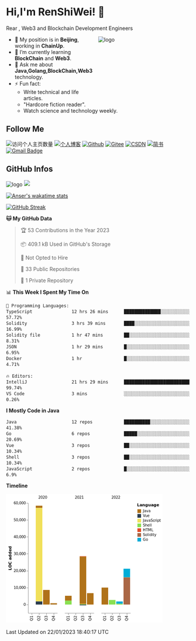 <!--
**duktig666/duktig666** is a ✨ _special_ ✨ repository because its `README.md` (this file) appears on your GitHub profile.

Here are some ideas to get you started:

- 🔭 I’m currently working on ...
- 🌱 I’m currently learning ...
- 👯 I’m looking to collaborate on ...
- 🤔 I’m looking for help with ...
- 💬 Ask me about ...
- 📫 How to reach me: ...
- 😄 Pronouns: ...
- ⚡ Fun fact: ...

-->



# Hi,I'm RenShiWei! 👋
Rear , Web3 and Blockchain Development Engineers

<img src="https://github-readme-stats-git-masterrstaa-rickstaa.vercel.app/api?username=duktig666&show_icons=true&count_private=true&theme=vue" alt="logo" height="160" align="right" width="50%" />

- 🔭 My position is in **Beijing**, working in **ChainUp**.
- 🌱 I’m currently learning **BlockChain** and **Web3**.
- 💬 Ask me about **Java,Golang,BlockChain,Web3** technology.
- ⚡ Fun fact: 
  - Write technical and life articles.
  - "Hardcore fiction reader".
  - Watch science and technology weekly.

## Follow Me
![访问个人主页数量](https://komarev.com/ghpvc/?username=duktig666&color=green)
[![个人博客](https://img.shields.io/badge/-个人博客（duktig.cn）-c14438?style=flat-square&logo=B&logoColor=white)](https://duktig.cn/)
[![Github](https://img.shields.io/github/followers/duktig666?label=Github&style=social)](https://github.com/duktig666)
[![Gitee](https://img.shields.io/badge/-码云-EA4335?style=flat-square&logo=Gitee&logoColor=white)](https://gitee.com/duktig666)
[![CSDN](https://img.shields.io/badge/-CSDN-c14438?style=flat-square&logo=C&logoColor=white)](https://blog.csdn.net/qq_42937522?spm=1000.2115.3001.5343)
[![简书](https://img.shields.io/badge/-简书-c14438?style=flat-square&logo=简&logoColor=white)](https://www.jianshu.com/u/421632ec0dc8)
[![Gmail Badge](https://img.shields.io/badge/gmail-ren_shi_wei@qq.com-Green?style=flat-square&logo=Gmail&logoColor=white&link=mailto:ren_shi_wei@163.com)](mailto:ren_shi_wei@163.com)

## GitHub Infos
<img src="https://github-profile-trophy.vercel.app/?username=duktig666&theme=flat&column=7" alt="logo" height="160" align="center" style="margin: auto;" />

<a href="https://github.com/duktig666">
  <img src="https://github-readme-stats-git-masterrstaa-rickstaa.vercel.app/api/top-langs/?username=duktig666&layout=compact&theme=vue" />
</a>

[![Anser's wakatime stats](https://github-readme-stats.vercel.app/api/wakatime?username=duktig666&layout=compact&custom_title=Wakatime%20Stats%20(this%20week))](https://wakatime.com/@duktig666)

[![GitHub Streak](https://github-readme-streak-stats.herokuapp.com/?user=duktig666&theme=vue)](https://github.com/duktig666)

<!--START_SECTION:waka-->
**🐱 My GitHub Data** 

> 🏆 53 Contributions in the Year 2023
 > 
> 📦 409.1 kB Used in GitHub's Storage 
 > 
> 🚫 Not Opted to Hire
 > 
> 📜 33 Public Repositories 
 > 
> 🔑 1 Private Repository 
 > 
📊 **This Week I Spent My Time On** 

```text
💬 Programming Languages: 
TypeScript               12 hrs 26 mins      ██████████████░░░░░░░░░░░   57.72% 
Solidity                 3 hrs 39 mins       ████░░░░░░░░░░░░░░░░░░░░░   16.99% 
Solidity file            1 hr 47 mins        ██░░░░░░░░░░░░░░░░░░░░░░░   8.31% 
JSON                     1 hr 29 mins        █░░░░░░░░░░░░░░░░░░░░░░░░   6.95% 
Docker                   1 hr                █░░░░░░░░░░░░░░░░░░░░░░░░   4.71%

🔥 Editors: 
IntelliJ                 21 hrs 29 mins      █████████████████████████   99.74% 
VS Code                  3 mins              ░░░░░░░░░░░░░░░░░░░░░░░░░   0.26%

```

**I Mostly Code in Java** 

```text
Java                     12 repos            ██████████░░░░░░░░░░░░░░░   41.38% 
Go                       6 repos             █████░░░░░░░░░░░░░░░░░░░░   20.69% 
Vue                      3 repos             ██░░░░░░░░░░░░░░░░░░░░░░░   10.34% 
Shell                    3 repos             ██░░░░░░░░░░░░░░░░░░░░░░░   10.34% 
JavaScript               2 repos             █░░░░░░░░░░░░░░░░░░░░░░░░   6.9%

```


**Timeline**

![Chart not found](https://raw.githubusercontent.com/duktig666/duktig666/main/charts/bar_graph.png) 


 Last Updated on 22/01/2023 18:40:17 UTC
<!--END_SECTION:waka-->

